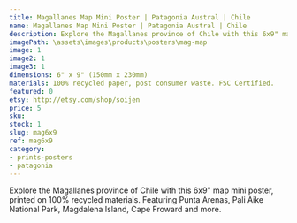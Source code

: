 ```yaml
---
title: Magallanes Map Mini Poster | Patagonia Austral | Chile
name: Magallanes Map Mini Poster | Patagonia Austral | Chile
description: Explore the Magallanes province of Chile with this 6x9" map mini poster, printed on 100% recycled materials.
imagePath: \assets\images\products\posters\mag-map
image: 1
image2: 1
image3: 1
dimensions: 6" x 9" (150mm x 230mm)
materials: 100% recycled paper, post consumer waste. FSC Certified.
featured: 0
etsy: http://etsy.com/shop/soijen
price: 5
sku:
stock: 1
slug: mag6x9
ref: mag6x9
category:
- prints-posters
- patagonia
---
```

Explore the Magallanes province of Chile with this 6x9" map mini poster, printed on 100% recycled materials. Featuring Punta Arenas, Pali Aike National Park, Magdalena Island, Cape Froward and more.
